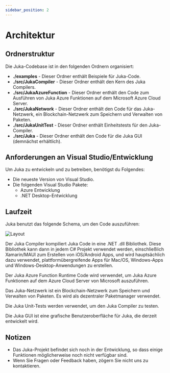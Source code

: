 ```yaml
---
sidebar_position: 2
---
```


# Architektur

## Ordnerstruktur

Die Juka-Codebase ist in den folgenden Ordnern organisiert:

* **./examples** - Dieser Ordner enthält Beispiele für Juka-Code.
* **./src/JukaCompiler** - Dieser Ordner enthält den Kern des Juka Compilers.
* **./src/JukaAzureFunction** - Dieser Ordner enthält den Code zum Ausführen von Juka Azure Funktionen auf dem Microsoft Azure Cloud Server.
* **./src/JukaNetwork** - Dieser Ordner enthält den Code für das Juka-Netzwerk, ein Blockchain-Netzwerk zum Speichern und Verwalten von Paketen.
* **./src/JukaUnitTest** - Dieser Ordner enthält Einheitstests für den Juka-Compiler.
* **./src/Juka** - Dieser Ordner enthält den Code für die Juka GUI (demnächst erhältlich).

## Anforderungen an Visual Studio/Entwicklung

Um Juka zu entwickeln und zu betreiben, benötigst du Folgendes:

* Die neueste Version von Visual Studio.
* Die folgenden Visual Studio Pakete:
  * Azure Entwicklung
  * .NET Desktop-Entwicklung

## Laufzeit

Juka benutzt das folgende Schema, um den Code auszuführen:

![Layout](/img/Runtime.png)

Der Juka Compiler kompiliert Juka Code in eine .NET .dll Bibliothek. Diese Bibliothek kann dann in jedem C# Projekt verwendet werden, einschließlich Xamarin/MAUI zum Erstellen von iOS/Android Apps, und wird hauptsächlich dazu verwendet, plattformübergreifende Apps für Mac/OS, Windows-Apps und Windows-Desktop-Anwendungen zu erstellen.

Der Juka Azure Function Runtime Code wird verwendet, um Juka Azure Funktionen auf dem Azure Cloud Server von Microsoft auszuführen.

Das Juka-Netzwerk ist ein Blockchain-Netzwerk zum Speichern und Verwalten von Paketen. Es wird als dezentraler Paketmanager verwendet.

Die Juka Unit-Tests werden verwendet, um den Juka Compiler zu testen.

Die Juka GUI ist eine grafische Benutzeroberfläche für Juka, die derzeit entwickelt wird.

## Notizen

* Das Juka-Projekt befindet sich noch in der Entwicklung, so dass einige Funktionen möglicherweise noch nicht verfügbar sind.
* Wenn Sie Fragen oder Feedback haben, zögern Sie nicht uns zu kontaktieren.